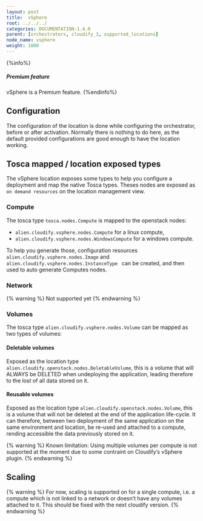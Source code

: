 ```yaml
---
layout: post
title:  vSphere
root: ../../../
categories: DOCUMENTATION-1.4.0
parent: [orchestrators, cloudify_3, supported_locations]
node_name: vsphere
weight: 1000
---
```


{%info%}
<h5>Premium feature</h5>
vSphere is a Premium feature.
{%endinfo%}

## Configuration
The configuration of the location is done while configuring the orchestrator, before or after activation.
Normally there is nothing to do here, as the default provided configurations are good enough to have the location working.

## Tosca mapped / location exposed types
The vSphere location exposes some types to help you configure a deployment and map the native Tosca types. Theses nodes are exposed as `on demand resources` on the location management view.  

### Compute
The tosca type `tosca.nodes.Compute` is mapped to the openstack nodes:

 - `alien.cloudify.vsphere.nodes.Compute` for a linux compute,
 - `alien.cloudify.vsphere.nodes.WindowsCompute` for a windows compute.

To help you generate those, configuration resources `alien.cloudify.vsphere.nodes.Image` and `alien.cloudify.vsphere.nodes.InstanceType
` can be created, and then used to auto generate Computes nodes.

### Network
{% warning %}
Not supported yet
{% endwarning %}

### Volumes
The tosca type `alien.cloudify.vsphere.nodes.Volume` can be mapped as two types of volumes:  

#### Deletable volumes
Exposed as the location type `alien.cloudify.openstack.nodes.DeletableVolume`, this is a volume that will ALWAYS be DELETED when undeploying the application, leading therefore to the lost of all data stored on it.

#### Reusable volumes
Exposed as the location type `alien.cloudify.openstack.nodes.Volume`, this is a volume that will not be deleted at the end of the application life-cycle. It can therefore, between two deployment of the same application on the same environment and location, be re-used and attached to a compute, rending accessible the data previously stored on it.

{% warning %}
Known limitation: Using multiple volumes per compute is not supported at the moment due to some contraint on Cloudify’s vSphere plugin.
{% endwarning %}

## Scaling
{% warning %}
For now, scaling is supported on for a single compute, i.e. a compute which is not linked to a network or doesn’t have any volumes attached to it.
This should be fixed with the next cloudify version.
{% endwarning %}
